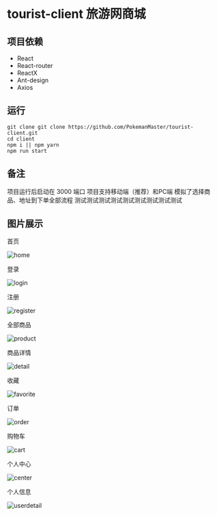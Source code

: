 # tourist-client 旅游网商城

## 项目依赖

- React
- React-router
- ReactX
- Ant-design
- Axios

## 运行

```
git clone git clone https://github.com/PokemanMaster/tourist-client.git
cd client
npm i || npm yarn
npm run start
```
## 备注

项目运行后启动在 3000 端口
项目支持移动端（推荐）和PC端
模拟了选择商品、地址到下单全部流程
测试测试测试测试测试测试测试测试测试

## 图片展示

首页

![home](./public/img/home.png)

登录

![login](./public/img/login.png)

注册

![register](./public/img/register.png)

全部商品

![product](./public/img/product.png)

商品详情

![detail](./public/img/detail.png)

收藏

![favorite](./public/img/favorites.png)

订单

![order](./public/img/order.png)

购物车

![cart](./public/img/cart.png)

个人中心

![center](./public/img/center.png)

个人信息

![userdetail](./public/img/userdetail.png)

